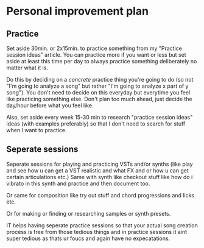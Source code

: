 # Personal improvement plan
## Practice
Set aside 30min. or 2x15min. to practice something from my "Practice session ideas" article. You can practice more if you want or less but set aside at least this time per day to always practice something deliberately no matter what it is.

Do this by deciding on a *concrete* practice thing you're going to do (so not "I'm going to analyze a song" but rather "I'm going to analyze x part of y song"). You don't need to decide on this everyday but everytime you feel like practicing something else. Don't plan too much ahead, just decide the day/hour before what you feel like.

Also, set aside every week 15-30 min to research "practice session ideas" ideas (with examples preferably) so that I don't need to search for stuff when I want to practice.

## Seperate sessions
Seperate sessions for playing and practicing VSTs and/or synths (like play and see how u can get a VST realistic and what FX and or how u can get certain articulations etc.) Same with synth like checkout stuff like how do i vibrato in this synth and practice and then document too.

Or same for composition like try out stuff and chord progressions and licks etc.

Or for making or finding or researching samples or synth presets. 

IT helps having seperate practice sessions so that your actual song creation process is free from those tedious things and in practice sessions it aint super tedious as thats ur foucs and again have no expecatations.
